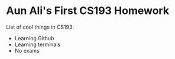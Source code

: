 # Aun Ali's First CS193 Homework

List of cool things in CS193:

- Learning Github
- Learning terminals
- No exams


